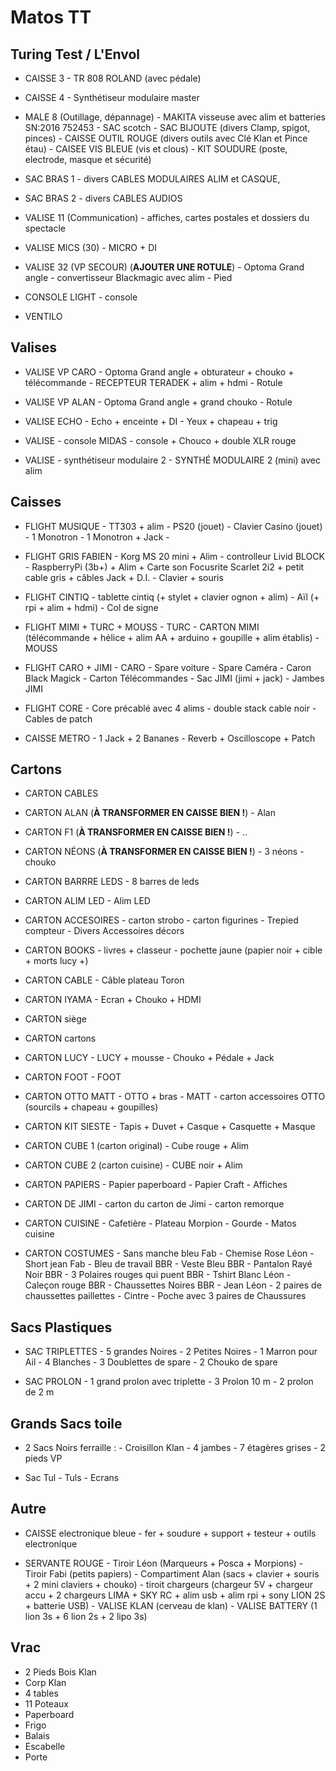 Matos TT
========


## Turing Test / L'Envol

- CAISSE 3
        - TR 808 ROLAND (avec pédale)

- CAISSE 4
        - Synthétiseur modulaire master

- MALE 8 (Outillage, dépannage)
        - MAKITA visseuse avec alim et batteries SN:2016 752453
        - SAC scotch
        - SAC BIJOUTE (divers Clamp, spigot, pinces)
        - CAISSE OUTIL ROUGE (divers outils avec Clé Klan et Pince étau)
        - CAISEE VIS BLEUE (vis et clous)
        - KIT SOUDURE (poste, electrode, masque et sécurité)

- SAC BRAS 1 
        - divers CABLES MODULAIRES ALIM et CASQUE, 

- SAC BRAS 2
        - divers CABLES AUDIOS

- VALISE 11 (Communication)
        - affiches, cartes postales et dossiers du spectacle

- VALISE MICS (30)
        - MICRO + DI

- VALISE 32 (VP SECOUR) (**AJOUTER UNE ROTULE**)
        - Optoma Grand angle
        - convertisseur Blackmagic avec alim
        - Pied

- CONSOLE LIGHT
        - console

- VENTILO


## Valises


- VALISE VP CARO
        - Optoma Grand angle + obturateur + chouko + télécommande
        - RECEPTEUR TERADEK + alim + hdmi
        - Rotule

- VALISE VP ALAN
        - Optoma Grand angle + grand chouko
        - Rotule

- VALISE ECHO
        - Echo + enceinte + DI
        - Yeux + chapeau + trig

- VALISE - console MIDAS
        - console + Chouco + double XLR rouge

- VALISE - synthétiseur modulaire 2
        - SYNTHÉ MODULAIRE 2 (mini) avec alim

## Caisses

- FLIGHT MUSIQUE
        - TT303 + alim
        - PS20 (jouet)
        - Clavier Casino (jouet)
        - 1 Monotron
        - 1 Monotron + Jack
        -
- FLIGHT GRIS FABIEN
        - Korg MS 20 mini + Alim
        - controlleur Livid BLOCK
        - RaspberryPi (3b+) + Alim + Carte son Focusrite Scarlet 2i2 + petit cable gris + câbles Jack +  D.I.
        - Clavier + souris


- FLIGHT CINTIQ
        - tablette cintiq (+ stylet + clavier ognon + alim)
        - Aïl (+ rpi + alim + hdmi)
        - Col de signe

- FLIGHT MIMI + TURC + MOUSS
        - TURC
        - CARTON MIMI (télécommande + hélice + alim AA + arduino + goupille + alim établis)
        - MOUSS

- FLIGHT CARO + JIMI
        - CARO
        - Spare voiture
        - Spare Caméra
        - Caron Black Magick
        - Carton Télécommandes
        - Sac JIMI (jimi + jack)
        - Jambes JIMI
 
- FLIGHT CORE
        - Core précablé avec 4 alims
        - double stack cable noir
        - Cables de patch

- CAISSE METRO
        - 1 Jack + 2 Bananes
        - Reverb + Oscilloscope + Patch

## Cartons

- CARTON CABLES 

- CARTON ALAN (**À TRANSFORMER EN CAISSE BIEN !**)
        - Alan

- CARTON F1 (**À TRANSFORMER EN CAISSE BIEN !**)
        - ..

- CARTON NÉONS (**À TRANSFORMER EN CAISSE BIEN !**)
        - 3 néons
        - chouko

- CARTON BARRRE LEDS
        - 8 barres de leds

- CARTON ALIM LED
        - Alim LED

- CARTON ACCESOIRES
        - carton strobo
        - carton figurines
        - Trepied compteur
        - Divers Accessoires décors 

- CARTON BOOKS
        - livres + classeur
        - pochette jaune (papier noir + cible + morts lucy +)

- CARTON CABLE
        - Câble plateau Toron

- CARTON IYAMA
        - Ecran + Chouko + HDMI

- CARTON siège

- CARTON cartons

- CARTON LUCY
        - LUCY + mousse
        - Chouko + Pédale + Jack

- CARTON FOOT
        - FOOT

- CARTON OTTO MATT
        - OTTO + bras
        - MATT
        - carton accessoires OTTO (sourcils + chapeau + goupilles)

- CARTON KIT SIESTE
        - Tapis + Duvet + Casque + Casquette + Masque

- CARTON CUBE 1 (carton original)
        - Cube rouge + Alim

- CARTON CUBE 2 (carton cuisine)
        - CUBE noir + Alim

- CARTON PAPIERS
        - Papier paperboard
        - Papier Craft
        - Affiches

- CARTON DE JIMI
        - carton du carton de Jimi
        - carton remorque

- CARTON CUISINE
        - Cafetière
        - Plateau Morpion
        - Gourde
        - Matos cuisine

- CARTON COSTUMES
        - Sans manche bleu Fab
        - Chemise Rose Léon
        - Short jean Fab
        - Bleu de travail BBR
        - Veste Bleu BBR
        - Pantalon Rayé Noir BBR
        - 3 Polaires rouges qui puent BBR
        - Tshirt Blanc Léon
        - Caleçon rouge BBR
        - Chaussettes Noires BBR
        - Jean Léon
        - 2 paires de chaussettes paillettes
        - Cintre
        - Poche avec 3 paires de Chaussures


## Sacs Plastiques

- SAC TRIPLETTES
        - 5 grandes Noires
        - 2 Petites Noires
        - 1 Marron pour Ail
        - 4 Blanches
        - 3 Doublettes de spare
        - 2 Chouko de spare

- SAC PROLON
        - 1 grand prolon avec triplette
        - 3 Prolon 10 m
        - 2 prolon de 2 m

## Grands Sacs toile

- 2 Sacs Noirs ferraille :
        - Croisillon Klan
        - 4 jambes
        - 7 étagères grises
        - 2 pieds VP

- Sac Tul
        - Tuls
        - Ecrans

## Autre

- CAISSE electronique bleue
        - fer + soudure + support + testeur + outils electronique

- SERVANTE ROUGE
        - Tiroir Léon (Marqueurs + Posca + Morpions)
        - Tiroir Fabi (petits papiers)
        - Compartiment Alan (sacs + clavier + souris + 2 mini claviers + chouko)
        - tiroit chargeurs (chargeur 5V + chargeur accu + 2 chargeurs LIMA + SKY RC + alim usb + alim rpi + sony LION 2S + batterie USB)
        - VALISE KLAN (cerveau de klan)
        - VALISE BATTERY (1 lion 3s + 6 lion 2s + 2 lipo 3s)

## Vrac

- 2 Pieds Bois Klan
- Corp Klan
- 4 tables
- 11 Poteaux
- Paperboard
- Frigo
- Balais
- Escabelle
- Porte
